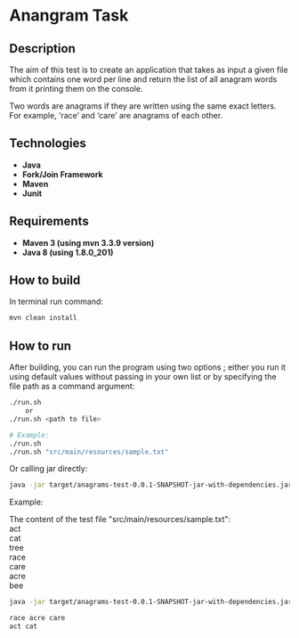 # Anangram Task

## Description
The aim of this test is to create an application that takes as input a given file which contains one word per line and return the list of all anagram words from it printing them on the console.

Two words are anagrams if they are written using the same exact letters. For example, ‘race’ and ‘care’ are anagrams of each other.

## Technologies
* **Java**
* **Fork/Join Framework**
* **Maven**
* **Junit**

## Requirements 
* **Maven 3 (using mvn 3.3.9 version)**
* **Java 8 (using 1.8.0_201)**

## How to build

In terminal run command:
```bash
mvn clean install
```

## How to run
After building, you can run the program using two options ; either you run it using default values without passing in your own list or by specifying the file path as a command argument:

```bash
./run.sh
    or
./run.sh <path to file>

# Example:
./run.sh
./run.sh "src/main/resources/sample.txt"
```

Or calling jar directly:

```bash
java -jar target/anagrams-test-0.0.1-SNAPSHOT-jar-with-dependencies.jar "src/main/resources/sample.txt"
```
Example:

The content of the test file "src/main/resources/sample.txt":  
act  
cat  
tree  
race  
care  
acre  
bee

```bash
java -jar target/anagrams-test-0.0.1-SNAPSHOT-jar-with-dependencies.jar "src/main/resources/sample.txt"

race acre care
act cat
```
